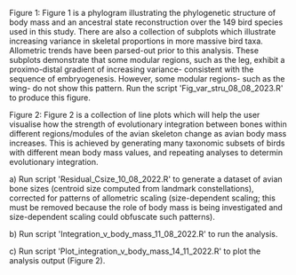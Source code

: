 Figure 1: Figure 1 is a phylogram illustrating the phylogenetic structure of body mass and an ancestral state reconstruction over the 149 bird species used in this study. 
There are also a collection of subplots which illustrate increasing variance in skeletal proportions in more massive bird taxa. Allometric trends have been parsed-out prior to this analysis. 
These subplots demonstrate that some modular regions, such as the leg, exhibit a proximo-distal gradient of increasing variance- consistent with the sequence of embryogenesis. 
However, some modular regions- such as the wing- do not show this pattern. 
Run the script 'Fig_var_stru_08_08_2023.R' to produce this figure.

Figure 2: Figure 2 is a collection of line plots which will help the user visualise how the strength of evolutionary integration between bones within different regions/modules of the avian skeleton change as avian body mass increases. This is achieved by generating many taxonomic subsets of birds with different mean body mass values, and repeating analyses to determin evolutionary integration.

a) Run script 'Residual_Csize_10_08_2022.R' to generate a dataset of avian bone sizes (centroid size computed from landmark constellations), corrected for patterns of allometric scaling (size-dependent scaling; this must be removed because the role of body mass is being investigated and size-dependent scaling could obfuscate such patterns).

b) Run script 'Integration_v_body_mass_11_08_2022.R' to run the analysis.

c) Run script 'Plot_integration_v_body_mass_14_11_2022.R' to plot the analysis output (Figure 2).
